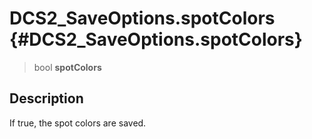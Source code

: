 DCS2\_SaveOptions.spotColors {#DCS2_SaveOptions.spotColors}
============================

> bool **spotColors**

Description
-----------

If true, the spot colors are saved.
